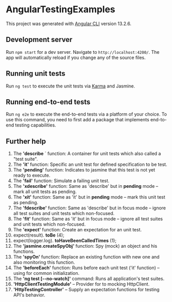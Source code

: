 # AngularTestingExamples

This project was generated with [Angular CLI](https://github.com/angular/angular-cli) version 13.2.6.

## Development server

Run `npm start` for a dev server. Navigate to `http://localhost:4200/`. The app will automatically reload if you change any of the source files.

## Running unit tests

Run `ng test` to execute the unit tests via [Karma](https://karma-runner.github.io) and Jasmine.

## Running end-to-end tests

Run `ng e2e` to execute the end-to-end tests via a platform of your choice. To use this command, you need to first add a package that implements end-to-end testing capabilities.

## Further help

1. The **&#39;describe** ` function:
 A container for unit tests which also called a &quot;test suite&quot;.
2. The **&#39;it&#39;** function:
Specific an unit test for defined specification to be test.
3. The **&#39;pending&#39;** function:
 Indicates to jasmine that this test is not yet ready to execute.
4. The **&#39;fail&#39;** function:
 Simulate a failing unit test.
5. The **&#39;xdescribe&#39;** function:
 Same as &#39;describe&#39; but in **pending** mode – mark all unit tests as pending.
6. The **&#39;xit&#39;** function:
 Same as &#39;it&#39; but in **pending** mode – mark this unit test as pending.
7. The **&#39;fdescribe&#39;** function:
 Same as &#39;describe&#39; but in focus mode – ignore all test suites and unit tests which non-focused.
8. The **&#39;fit&#39;** function:
Same as &#39;it&#39; but in focus mode – ignore all test suites and unit tests which non-focused.
9. The **&#39;expect&#39;** function:
Create an expectation for an unit test.
  1. expect(result). **toBe** (4);
  2. expect(logger.log). **toHaveBeenCalledTimes** (1);
10. The **&#39;jasmine.createSpyObj&#39;** function:
Spy (mock) an object and his functions.
11. The **&#39;spyOn&#39;** function:
Replace an existing function with new one and also monitoring this function.
12. The **&#39;beforeEach&#39;** function:
 Runs before each unit test (&#39;it&#39; function) – using for common initialization.
13. The **&#39;ng test [--no-watch]&#39;** command:
Runs all application&#39;s test suites.
14. **'HttpClientTestingModule'** – Provider for to mocking HttpClient.
15. **'HttpTestingController'** – Supply an expectation functions for testing API&#39;s behavior.


